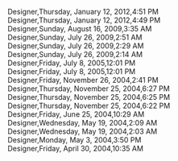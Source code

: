 ﻿Designer,Thursday, January 12, 2012,4:51 PM  Designer,Thursday, January 12, 2012,4:49 PM  Designer,Sunday, August 16, 2009,3:35 AM  Designer,Sunday, July 26, 2009,2:51 AM  Designer,Sunday, July 26, 2009,2:29 AM  Designer,Sunday, July 26, 2009,2:14 AM  Designer,Friday, July 8, 2005,12:01 PM  Designer,Friday, July 8, 2005,12:01 PM  Designer,Friday, November 26, 2004,2:41 PM  Designer,Thursday, November 25, 2004,6:27 PM  Designer,Thursday, November 25, 2004,6:25 PM  Designer,Thursday, November 25, 2004,6:22 PM  Designer,Friday, June 25, 2004,10:29 AM  Designer,Wednesday, May 19, 2004,2:09 AM  Designer,Wednesday, May 19, 2004,2:03 AM  Designer,Monday, May 3, 2004,3:50 PM  Designer,Friday, April 30, 2004,10:35 AM